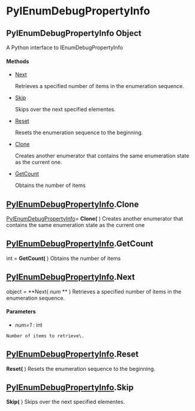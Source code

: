 # PyIEnumDebugPropertyInfo

## PyIEnumDebugPropertyInfo Object

A Python interface to IEnumDebugPropertyInfo

#### Methods


  - [Next](PyIEnumDebugPropertyInfo.md#pyienumdebugpropertyinfonext)

    Retrieves a specified number of items in the enumeration sequence\.&nbsp;

  - [Skip](PyIEnumDebugPropertyInfo.md#pyienumdebugpropertyinfoskip)

    Skips over the next specified elementes\.&nbsp;

  - [Reset](PyIEnumDebugPropertyInfo.md#pyienumdebugpropertyinforeset)

    Resets the enumeration sequence to the beginning\.&nbsp;

  - [Clone](PyIEnumDebugPropertyInfo.md#pyienumdebugpropertyinfoclone)

    Creates another enumerator that contains the same enumeration state as the current one\.&nbsp;

  - [GetCount](PyIEnumDebugPropertyInfo.md#pyienumdebugpropertyinfogetcount)

    Obtains the number of items&nbsp;

## [PyIEnumDebugPropertyInfo](#pyienumdebugpropertyinfo)\.Clone

[PyIEnumDebugPropertyInfo](#pyienumdebugpropertyinfo)\= **Clone\(** \)
Creates another enumerator that contains the same enumeration state as the current one

## [PyIEnumDebugPropertyInfo](#pyienumdebugpropertyinfo)\.GetCount

int \= **GetCount\(** \)
Obtains the number of items

## [PyIEnumDebugPropertyInfo](#pyienumdebugpropertyinfo)\.Next

object \= **Next\( *num* ** \)
Retrieves a specified number of items in the enumeration sequence\.

#### Parameters


  -  *num\=1* : int

    Number of items to retrieve\.

## [PyIEnumDebugPropertyInfo](#pyienumdebugpropertyinfo)\.Reset

 **Reset\(** \)
Resets the enumeration sequence to the beginning\.

## [PyIEnumDebugPropertyInfo](#pyienumdebugpropertyinfo)\.Skip

 **Skip\(** \)
Skips over the next specified elementes\.